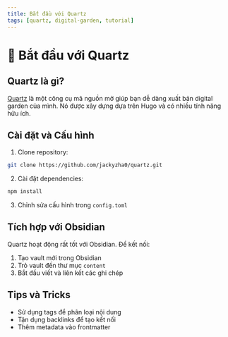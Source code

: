 ```yaml
---
title: Bắt đầu với Quartz
tags: [quartz, digital-garden, tutorial]
---
```


# 🌱 Bắt đầu với Quartz

## Quartz là gì?

[Quartz](https://quartz.jzhao.xyz/) là một công cụ mã nguồn mở giúp bạn dễ dàng xuất bản digital garden của mình. Nó được xây dựng dựa trên Hugo và có nhiều tính năng hữu ích.

## Cài đặt và Cấu hình

1. Clone repository:

```bash
git clone https://github.com/jackyzha0/quartz.git
```

2. Cài đặt dependencies:

```bash
npm install
```

3. Chỉnh sửa cấu hình trong `config.toml`

## Tích hợp với Obsidian

Quartz hoạt động rất tốt với Obsidian. Để kết nối:

1. Tạo vault mới trong Obsidian
2. Trỏ vault đến thư mục `content`
3. Bắt đầu viết và liên kết các ghi chép

## Tips và Tricks

- Sử dụng tags để phân loại nội dung
- Tận dụng backlinks để tạo kết nối
- Thêm metadata vào frontmatter
